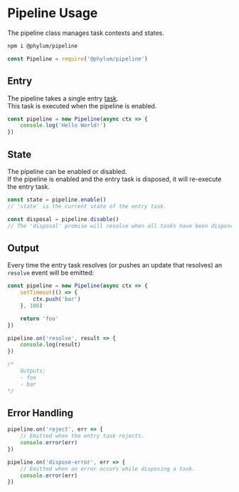 # Pipeline Usage
The pipeline class manages task contexts and states.
```bash
npm i @phylum/pipeline
```
```js
const Pipeline = require('@phylum/pipeline')
```

## Entry
The pipeline takes a single entry [task](/manual/tasks).<br>
This task is executed when the pipeline is enabled.
```js
const pipeline = new Pipeline(async ctx => {
	console.log('Hello World!')
})
```

## State
The pipeline can be enabled or disabled.<br>
If the pipeline is enabled and the entry task is disposed, it will re-execute the entry task.
```js
const state = pipeline.enable()
// 'state' is the current state of the entry task.
```

```js
const disposal = pipeline.disable()
// The 'disposal' promise will resolve when all tasks have been disposed.
```

## Output
Every time the entry task resolves (or pushes an update that resolves) an `resolve` event will be emitted:
```js
const pipeline = new Pipeline(async ctx => {
	setTimeout(() => {
		ctx.push('bar')
	}, 100)

	return 'foo'
})

pipeline.on('resolve', result => {
	console.log(result)
})

/*
	Outputs:
	- foo
	- bar
*/
```

## Error Handling
```js
pipeline.on('reject', err => {
	// Emitted when the entry task rejects.
	console.error(err)
})

pipeline.on('dispose-error', err => {
	// Emitted when an error occurs while disposing a task.
	console.error(err)
})
```
